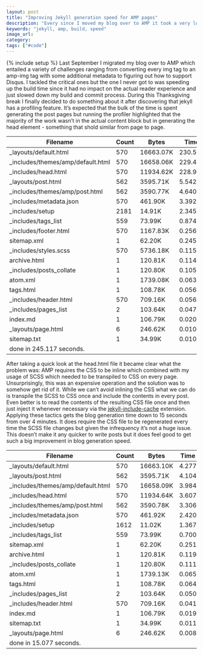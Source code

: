 ```yaml
---
layout: post
title: "Improving Jekyll generation speed for AMP pages"
description: "Every since I moved my blog over to AMP it took a very long time to build it due to the CSS inlining requirement. Now it takes 15 seconds."
keywords: "jekyll, amp, build, speed"
image_url:
category:
tags: ["#code"]
---
```

{% include setup %}
Last September I migrated my blog over to AMP which entailed a variety of challenges ranging from converting every img tag to an amp-img tag with some additional metadata to figuring out how to support Disqus. I tackled the critical ones but the one I never got to was speeding up the build time since it had no impact on the actual reader experience and just slowed down my build and commit process. During this Thanksgiving break I finally decided to do something about it after discovering that jekyll has a profiling feature. It’s expected that the bulk of the time is spent generating the post pages but running the profiler highlighted that the majority of the work wasn’t in the actual content block but in generating the head element - something that shold similar from page to page.

Filename                                                                   | Count |     Bytes |    Time
---|---|---|---
_layouts/default.html                                                      |   570 | 16663.07K | 230.544
_includes/themes/amp/default.html                                          |   570 | 16658.06K | 229.425
_includes/head.html                                                        |   570 | 11934.62K | 228.908
_layouts/post.html                                                         |   562 |  3595.71K |   5.542
_includes/themes/amp/post.html                                             |   562 |  3590.77K |   4.640
_includes/metadata.json                                                    |   570 |   461.90K |   3.392
_includes/setup                                                            |  2181 |    14.91K |   2.345
_includes/tags_list                                                        |   559 |    73.99K |   0.874
_includes/footer.html                                                      |   570 |  1167.83K |   0.256
sitemap.xml                                                                |     1 |    62.20K |   0.245
_includes/styles.scss                                                      |   570 |  5736.18K |   0.115
archive.html                                                               |     1 |   120.81K |   0.114
_includes/posts_collate                                                    |     1 |   120.80K |   0.105
atom.xml                                                                   |     1 |  1739.08K |   0.063
tags.html                                                                  |     1 |   108.78K |   0.056
_includes/header.html                                                      |   570 |   709.16K |   0.056
_includes/pages_list                                                       |     2 |   103.64K |   0.047
index.md                                                                   |     1 |   106.79K |   0.020
_layouts/page.html                                                         |     6 |   246.62K |   0.010
sitemap.txt                                                                |     1 |    34.99K |   0.010
done in 245.117 seconds.| | |

After taking a quick look at the head.html file it became clear what the problem was: AMP requires the CSS to be inline which combined with my usage of SCSS which needed to be transpiled to CSS on every page. Unsurprisingly, this was an expensive operation and the solution was to somehow get rid of it. While we can’t avoid inlining the CSS what we can do is transpile the SCSS to CSS once and include the contents in every post. Even better is to read the contents of the resulting CSS file once and then just inject it whenever necessary via the [jekyll-include-cache](https://github.com/benbalter/jekyll-include-cache) extension. Applying these tactics gets the blog generation time down to 15 seconds from over 4 minutes. It does require the CSS file to be regenerated every time the SCSS file changes but given the infrequency it’s not a huge issue. This doesn’t make it any quicker to write posts but it does feel good to get such a big improvement in blog generation speed.

Filename                                                                   | Count |     Bytes |    Time
---|---|---|---
_layouts/default.html                                                      |   570 | 16663.10K | 4.277
_layouts/post.html                                                         |   562 |  3595.71K | 4.104
_includes/themes/amp/default.html                                          |   570 | 16658.09K | 3.984
_includes/head.html                                                        |   570 | 11934.64K | 3.607
_includes/themes/amp/post.html                                             |   562 |  3590.78K | 3.306
_includes/metadata.json                                                    |   570 |   461.92K | 2.420
_includes/setup                                                            |  1612 |    11.02K | 1.367
_includes/tags_list                                                        |   559 |    73.99K | 0.700
sitemap.xml                                                                |     1 |    62.20K | 0.251
archive.html                                                               |     1 |   120.81K | 0.119
_includes/posts_collate                                                    |     1 |   120.80K | 0.111
atom.xml                                                                   |     1 |  1739.13K | 0.065
tags.html                                                                  |     1 |   108.78K | 0.064
_includes/pages_list                                                       |     2 |   103.64K | 0.050
_includes/header.html                                                      |   570 |   709.16K | 0.041
index.md                                                                   |     1 |   106.79K | 0.019
sitemap.txt                                                                |     1 |    34.99K | 0.011
_layouts/page.html                                                         |     6 |   246.62K | 0.008
done in 15.077 seconds.| | |
